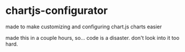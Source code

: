 # chartjs-configurator
made to make customizing and configuring chart.js charts easier

made this in a couple hours, so... code is a disaster. don't look into it too hard.
